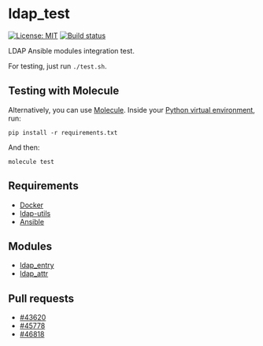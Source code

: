 # ldap_test

[![License: MIT](https://img.shields.io/badge/License-MIT-yellow.svg)](https://opensource.org/licenses/MIT) [![Build status](https://travis-ci.org/gustavomcarmo/ldap_test.svg?branch=master)](https://travis-ci.org/gustavomcarmo/ldap_test)

LDAP Ansible modules integration test.

For testing, just run `./test.sh`.

## Testing with Molecule

Alternatively, you can use [Molecule](https://molecule.readthedocs.io). Inside your [Python virtual environment](https://docs.python.org/3/tutorial/venv.html), run:

`pip install -r requirements.txt`

And then:

`molecule test`

## Requirements

- [Docker](https://www.docker.com)
- [ldap-utils](https://wiki.debian.org/LDAP/LDAPUtils)
- [Ansible](https://www.ansible.com)

## Modules

- [ldap_entry](https://docs.ansible.com/ansible/latest/modules/ldap_entry_module.html)
- [ldap_attr](https://docs.ansible.com/ansible/latest/modules/ldap_attr_module.html)

## Pull requests

- [#43620](https://github.com/ansible/ansible/pull/43620)
- [#45778](https://github.com/ansible/ansible/pull/45778)
- [#46818](https://github.com/ansible/ansible/pull/46818)
